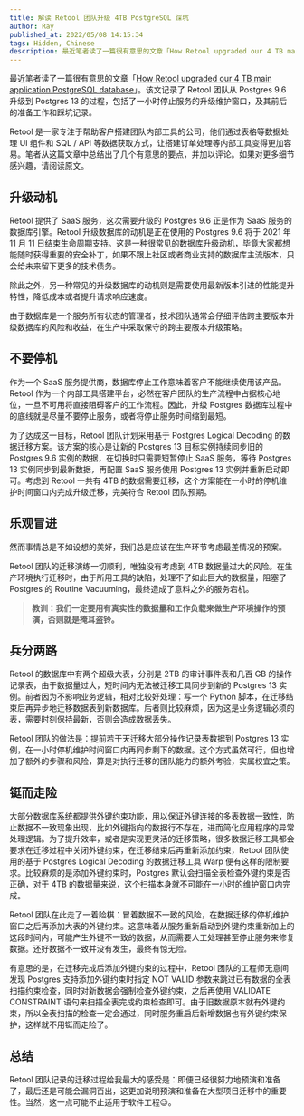 ```yaml
---
title: 解读 Retool 团队升级 4TB PostgreSQL 踩坑
author: Ray
published_at: 2022/05/08 14:15:34
tags: Hidden, Chinese
description: 最近笔者读了一篇很有意思的文章「How Retool upgraded our 4 TB main application PostgreSQL database」。该文记录了 Retool 团队从 Postgres 9.6 升级到 Postgres 13 的过程，包括了一小时停止服务的升级维护窗口，及其前后的准备工作和踩坑记录。
---
```


最近笔者读了一篇很有意思的文章「[How Retool upgraded our 4 TB main application PostgreSQL database](https://retool.com/blog/how-we-upgraded-postgresql-database)」。该文记录了 Retool 团队从 Postgres 9.6 升级到 Postgres 13 的过程，包括了一小时停止服务的升级维护窗口，及其前后的准备工作和踩坑记录。

Retool 是一家专注于帮助客户搭建团队内部工具的公司，他们通过表格等数据处理 UI 组件和 SQL / API 等数据获取方式，让搭建订单处理等内部工具变得更加容易。笔者从这篇文章中总结出了几个有意思的要点，并加以评论。如果对更多细节感兴趣，请阅读原文。

## 升级动机

Retool 提供了 SaaS 服务，这次需要升级的 Postgres 9.6 正是作为 SaaS 服务的数据库引擎。Retool 升级数据库的动机是正在使用的 Postgres 9.6 将于 2021 年 11 月 11 日结束生命周期支持。这是一种很常见的数据库升级动机，毕竟大家都想能随时获得重要的安全补丁，如果不跟上社区或者商业支持的数据库主流版本，只会给未来留下更多的技术债务。

除此之外，另一种常见的升级数据库的动机则是需要使用最新版本引进的性能提升特性，降低成本或者提升请求响应速度。

由于数据库是一个服务所有状态的管理者，技术团队通常会仔细评估跨主要版本升级数据库的风险和收益，在生产中采取保守的跨主要版本升级策略。

## 不要停机

作为一个 SaaS 服务提供商，数据库停止工作意味着客户不能继续使用该产品。Retool 作为一个内部工具搭建平台，必然在客户团队的生产流程中占据核心地位，一旦不可用将直接阻碍客户的工作流程。因此，升级 Postgres 数据库过程中的底线就是尽量不要停止服务，或者将停止服务时间缩到最短。

为了达成这一目标，Retool 团队计划采用基于 Postgres Logical Decoding 的数据迁移方案。该方案的核心是让新的 Postgres 13 目标实例持续同步旧的 Postgres 9.6 实例的数据，在切换时只需要短暂停止 SaaS 服务，等待 Postgres 13 实例同步到最新数据，再配置 SaaS 服务使用 Postgres 13 实例并重新启动即可。考虑到 Retool 一共有 4TB 的数据需要迁移，这个方案能在一小时的停机维护时间窗口内完成升级迁移，完美符合 Retool 团队预期。

## 乐观冒进

然而事情总是不如设想的美好，我们总是应该在生产环节考虑最差情况的预案。

Retool 团队的迁移演练一切顺利，唯独没有考虑到 4TB 数据量过大的风险。在生产环境执行迁移时，由于所用工具的缺陷，处理不了如此巨大的数据量，阻塞了 Postgres 的 Routine Vacuuming，最终造成了意料之外的服务宕机。

> ****教训：我们一定要用有真实性的数据量和工作负载来做生产环境操作的预演，否则就是掩耳盗铃。****

## 兵分两路

Retool 的数据库中有两个超级大表，分别是 2TB 的审计事件表和几百 GB 的操作记录表，由于数据量过大，短时间内无法被迁移工具同步到新的 Postgres 13 实例。前者因为不影响业务逻辑，相对比较好处理：写一个 Python 脚本，在迁移结束后再异步地迁移数据表到新数据库。后者则比较麻烦，因为这是业务逻辑必须的表，需要时刻保持最新，否则会造成数据丢失。

Retool 团队的做法是：提前若干天迁移大部分操作记录表数据到 Postgres 13 实例，在一小时停机维护时间窗口内再同步剩下的数据。这个方式虽然可行，但也增加了额外的步骤和风险，算是对执行迁移的团队能力的额外考验，实属权宜之策。

## 铤而走险

大部分数据库系统都提供外键约束功能，用以保证外键连接的多表数据一致性，防止数据不一致现象出现，比如外键指向的数据行不存在，进而简化应用程序的异常处理逻辑。为了提升效率，或者是实现更灵活的迁移策略，很多数据迁移工具都会要求在迁移过程中关闭外键约束，在迁移结束后再重新添加约束，Retool 团队使用的基于 Postgres Logical Decoding 的数据迁移工具 Warp 便有这样的限制要求。比较麻烦的是添加外键约束时，Postgres 默认会扫描全表检查外键约束是否正确，对于 4TB 的数据量来说，这个扫描本身就不可能在一小时的维护窗口内完成。

Retool 团队在此走了一着险棋：冒着数据不一致的风险，在数据迁移的停机维护窗口之后再添加大表的外键约束。这意味着从服务重新启动到外键约束重新加上的这段时间内，可能产生外键不一致的数据，从而需要人工处理甚至停止服务来修复数据。还好数据不一致并没有发生，最终有惊无险。

有意思的是，在迁移完成后添加外键约束的过程中，Retool 团队的工程师无意间发现 Postgres 支持添加外键约束时指定 NOT VALID 参数来跳过已有数据的全表扫描约束检查，同时对新数据会强制检查外键约束，之后再使用 VALIDATE CONSTRAINT 语句来扫描全表完成约束检查即可。由于旧数据原本就有外键约束，所以全表扫描的检查一定会通过，同时服务重启后新增数据也有外键约束保护，这样就不用铤而走险了。

## 总结

Retool 团队记录的迁移过程给我最大的感受是：即便已经很努力地预演和准备了，最后还是可能会漏洞百出，这更加说明预演和准备在大型项目迁移中的重要性。当然，这一点可能不止适用于软件工程😉。
